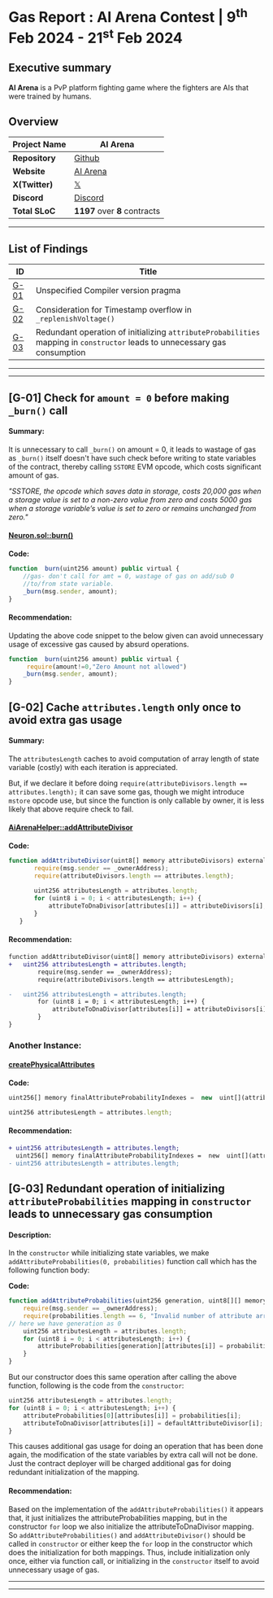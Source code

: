 
# Gas Report : AI Arena Contest | 9<sup>th</sup> Feb 2024 - 21<sup>st</sup> Feb 2024

## Executive summary
 **AI Arena** is a PvP platform fighting game where the fighters are AIs that were trained by humans.

## Overview

| **Project Name**	| **AI Arena**                                            |
| --------------------- | ------------------------------------------------------- |
| **Repository**   	| [Github](https://github.com/code-423n4/2024-02-ai-arena)|
| **Website**      	| [AI Arena](https://aiarena.io/#/)                       |
| **X(Twitter)**   	| [𝕏](https://twitter.com/aiarena_)             	  |
| **Discord**      	| [Discord](https://discord.gg/aiarena)                   |
| **Total SLoC**  	| **1197** over **8** contracts                           |

---

## List of Findings 

|   **ID**              | **Title**                                                                                                | 
| --------------- | ---------------------------------------------------------------------------------------------------- |  
| [G-01](#g-01-check-for-amount--0-before-making-_burn-call) | Unspecified Compiler version pragma                              |  
| [G-02](#g-02-cache-attributeslength-only-once-to-avoid-extra-gas-usage) | Consideration for Timestamp overflow in `_replenishVoltage()`                           |  
| [G-03](#g-03-redundant-operation-of-initializing-attributeProbabilities-mapping-in-constructor-leads-to-unnecessary-gas-consumption) |  Redundant operation of initializing `attributeProbabilities` mapping in `constructor` leads to unnecessary gas consumption            |  


---
---
## [G-01] Check for `amount = 0` before making `_burn()` call
#### Summary:
It is unnecessary to call `_burn()`  on amount  = 0, it leads to wastage of gas as `_burn()`  itself doesn't have such check before writing to state variables of the contract, thereby calling `SSTORE` EVM opcode, which costs significant amount of gas.

*"SSTORE, the opcode which saves data in storage, costs 20,000 gas when a storage value is set to a non-zero value from zero and costs 5000 gas when a storage variable’s value is set to zero or remains unchanged from zero."*

#### [Neuron.sol::burn()](https://github.com/code-423n4/2024-02-ai-arena/blob/main/src/Neuron.sol#L163-L165)
**Code:**
```javascript
function  burn(uint256 amount) public virtual {
	//gas- don't call for amt = 0, wastage of gas on add/sub 0 
	//to/from state variable.
	_burn(msg.sender, amount);
}
```
#### Recommendation: 
Updating the above code snippet to the below given can avoid unnecessary usage of excessive gas caused by absurd operations.
```javascript
function  burn(uint256 amount) public virtual {
	 require(amount!=0,"Zero Amount not allowed")
	_burn(msg.sender, amount);
}
```
##
## [G-02] Cache `attributes.length` only once to avoid extra gas usage
#### Summary: 
The `attributesLength` caches to avoid computation of array length of state variable (costly) with each iteration is appreciated.

But, if we declare it before doing `require(attributeDivisors.length == attributes.length);`
it can save some gas, though we might introduce `mstore` opcode use, but since the function is only callable by owner, it is less likely that above require check to fail. 
#### [AiArenaHelper::addAttributeDivisor](https://github.com/code-423n4/2024-02-ai-arena/blob/cd1a0e6d1b40168657d1aaee8223dc050e15f8cc/src/AiArenaHelper.sol#L68-L76)

**Code:** 
 ```javascript
 function addAttributeDivisor(uint8[] memory attributeDivisors) external {
        require(msg.sender == _ownerAddress);
        require(attributeDivisors.length == attributes.length);
	
        uint256 attributesLength = attributes.length;
        for (uint8 i = 0; i < attributesLength; i++) {
            attributeToDnaDivisor[attributes[i]] = attributeDivisors[i];
        }
    }    
```

#### Recommendation: 
```diff
function addAttributeDivisor(uint8[] memory attributeDivisors) external {
+ 	uint256 attributesLength = attributes.length;
        require(msg.sender == _ownerAddress);
        require(attributeDivisors.length == attributesLength);

- 	uint256 attributesLength = attributes.length;
        for (uint8 i = 0; i < attributesLength; i++) {
            attributeToDnaDivisor[attributes[i]] = attributeDivisors[i];
        }
}    
```
### Another Instance: 
#### [createPhysicalAttributes](https://github.com/code-423n4/2024-02-ai-arena/blob/cd1a0e6d1b40168657d1aaee8223dc050e15f8cc/src/AiArenaHelper.sol#L96-L98)

**Code:**
```javascript
uint256[] memory finalAttributeProbabilityIndexes =  new  uint[](attributes.length);

uint256 attributesLength = attributes.length;
```
#### Recommendation: 
```diff
+ uint256 attributesLength = attributes.length;
  uint256[] memory finalAttributeProbabilityIndexes =  new  uint[](attributes.length);
- uint256 attributesLength = attributes.length;
```
##
## [G-03] Redundant operation of initializing `attributeProbabilities` mapping in `constructor` leads to unnecessary gas consumption  
#### Description: 
In the `constructor` while initializing state variables, we make `addAttributeProbabilities(0, probabilities)` function call which has the following function body:

**Code:** 
```javascript
function addAttributeProbabilities(uint256 generation, uint8[][] memory probabilities) public {
    require(msg.sender == _ownerAddress);
    require(probabilities.length == 6, "Invalid number of attribute arrays");
// here we have generation as 0
    uint256 attributesLength = attributes.length;
    for (uint8 i = 0; i < attributesLength; i++) {
        attributeProbabilities[generation][attributes[i]] = probabilities[i];
    }
}
```
But our constructor does this same operation after calling the above function, following is the code from the `constructor`:
```javascript
uint256 attributesLength = attributes.length;
for (uint8 i = 0; i < attributesLength; i++) {
    attributeProbabilities[0][attributes[i]] = probabilities[i];
    attributeToDnaDivisor[attributes[i]] = defaultAttributeDivisor[i];
}
```
This causes additional gas usage for doing an operation that has been done again, the modification of the state variables by extra call will not be done. Just the contract deployer will be charged additional gas for doing redundant initialization of the mapping. 
#### Recommendation: 
Based on the implementation of the `addAttributeProbabilities()` it appears that, it just initializes the attributeProbabilities mapping, but in the constructor `for` loop we also initialize the attributeToDnaDivisor mapping. So `addAttributeProbabilities()` and `addAttributeDivisor()` should be called in `constructor` or either keep the `for` loop in the constructor which does the initialization for both mappings. Thus, include initialization only once, either via function call, or initializing in the `constructor` itself to avoid unnecessary usage of gas.  
***
---
